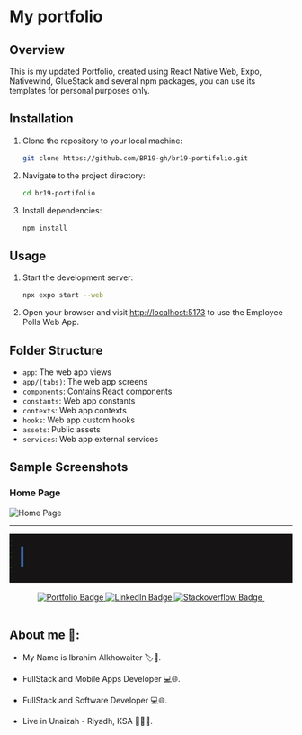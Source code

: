 # My portfolio

## Overview

This is my updated Portfolio, created using React Native Web, Expo, Nativewind, GlueStack and several npm packages, you can use its templates for personal purposes only.

## Installation

1. Clone the repository to your local machine:

   ```bash
   git clone https://github.com/BR19-gh/br19-portifolio.git
   ```

2. Navigate to the project directory:

   ```bash
   cd br19-portifolio
   ```

3. Install dependencies:

   ```bash
   npm install
   ```

## Usage

1. Start the development server:

   ```bash
   npx expo start --web
   ```

2. Open your browser and visit [http://localhost:5173](http://localhost:5173) to use the Employee Polls Web App.

## Folder Structure

- `app`: The web app views
- `app/(tabs)`: The web app screens
- `components`: Contains React components
- `constants`: Web app constants
- `contexts`: Web app contexts
- `hooks`: Web app custom hooks
- `assets`: Public assets
- `services`: Web app external services

## Sample Screenshots

### Home Page
![Home Page](./public/readmeImg.png)

<hr>
<div id="header" align="center">
  <img align="center" src="https://github.com/BR19-gh/BR19-gh/blob/master/FullSizeRender.gif" alt=""/>
  <br><br>
  <div id="badges">
  <a href="https://br19.me">
    <img src="https://img.shields.io/badge/Portfolio-navy?style=for-the-badge&logo=website&logoColor=white" alt="Portfolio Badge"/>
  </a>
    <a href="https://www.linkedin.com/in/ibrahim-alkhowaiter-430b24203/">
    <img src="https://img.shields.io/badge/LinkedIn-blue?style=for-the-badge&logo=linkedin&logoColor=white" alt="LinkedIn Badge"/>
  </a>
  <a href="https://stackoverflow.com/users/16627404/br19-so">
    <img src="https://img.shields.io/badge/Stackoverflow-orange?style=for-the-badge&logo=stackoverflow&logoColor=white" alt="Stackoverflow Badge"/>
  </a>
    <img src="https://komarev.com/ghpvc/?username=BR19-gh&style=for-the-badge&color=red" alt=""/>
</div>
</div> 

<br>

## About me 🔎:

- My Name is Ibrahim Alkhowaiter 🏷️👤.

- FullStack and Mobile Apps Developer 💻🌐.

- FullStack and Software Developer 💻🌐.

- Live in Unaizah - Riyadh, KSA 🌴🇸🇦.

<div>
